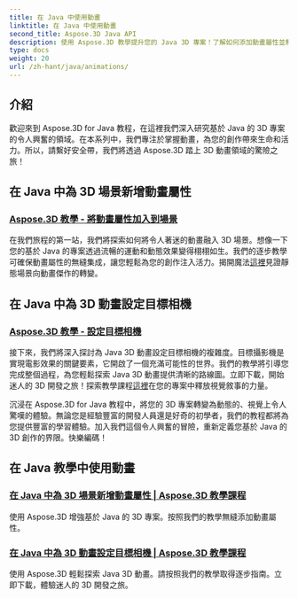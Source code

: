 ```yaml
---
title: 在 Java 中使用動畫
linktitle: 在 Java 中使用動畫
second_title: Aspose.3D Java API
description: 使用 Aspose.3D 教學提升您的 Java 3D 專案！了解如何添加動畫屬性並無縫設定目標相機以實現引人入勝的 3D 開發。
type: docs
weight: 20
url: /zh-hant/java/animations/
---
```

## 介紹

歡迎來到 Aspose.3D for Java 教程，在這裡我們深入研究基於 Java 的 3D 專案的令人興奮的領域。在本系列中，我們專注於掌握動畫，為您的創作帶來生命和活力。所以，請繫好安全帶，我們將透過 Aspose.3D 踏上 3D 動畫領域的驚險之旅！

## 在 Java 中為 3D 場景新增動畫屬性

### [Aspose.3D 教學 - 將動畫屬性加入到場景](./add-animation-properties-to-scenes/)

在我們旅程的第一站，我們將探索如何將令人著迷的動畫融入 3D 場景。想像一下您的基於 Java 的專案透過流暢的運動和動態效果變得栩栩如生。我們的逐步教學可確保動畫屬性的無縫集成，讓您輕鬆為您的創作注入活力。揭開魔法[這裡](./add-animation-properties-to-scenes/)見證靜態場景向動畫傑作的轉變。

## 在 Java 中為 3D 動畫設定目標相機

### [Aspose.3D 教學 - 設定目標相機](./set-up-target-camera/)

接下來，我們將深入探討為 Java 3D 動畫設定目標相機的複雜度。目標攝影機是實現電影效果的關鍵要素，它開啟了一個充滿可能性的世界。我們的教學將引導您完成整個過程，為您輕鬆探索 Java 3D 動畫提供清晰的路線圖。立即下載，開始迷人的 3D 開發之旅！探索教學課程[這裡](./set-up-target-camera/)在您的專案中釋放視覺敘事的力量。

沉浸在 Aspose.3D for Java 教程中，將您的 3D 專案轉變為動態的、視覺上令人驚嘆的體驗。無論您是經驗豐富的開發人員還是好奇的初學者，我們的教程都將為您提供豐富的學習體驗。加入我們這個令人興奮的冒險，重新定義您基於 Java 的 3D 創作的界限。快樂編碼！

## 在 Java 教學中使用動畫
### [在 Java 中為 3D 場景新增動畫屬性 | Aspose.3D 教學課程](./add-animation-properties-to-scenes/)
使用 Aspose.3D 增強基於 Java 的 3D 專案。按照我們的教學無縫添加動畫屬性。
### [在 Java 中為 3D 動畫設定目標相機 | Aspose.3D 教學課程](./set-up-target-camera/)
使用 Aspose.3D 輕鬆探索 Java 3D 動畫。請按照我們的教學取得逐步指南。立即下載，體驗迷人的 3D 開發之旅。